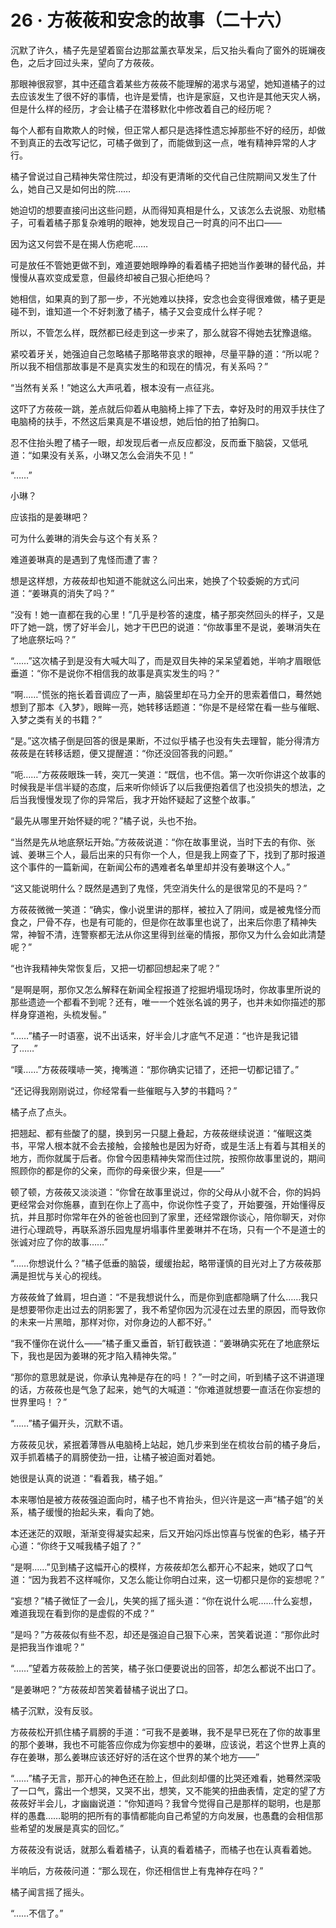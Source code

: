 <link rel="stylesheet" href="../styles/text.css"/>
<h1>26 · 方莜莜和安念的故事（二十六）</h1>

沉默了许久，橘子先是望着窗台边那盆薰衣草发呆，后又抬头看向了窗外的斑斓夜色，之后才回过头来，望向了方莜莜。

那眼神很寂寥，其中还蕴含着某些方莜莜不能理解的渴求与渴望，她知道橘子的过去应该发生了很不好的事情，也许是爱情，也许是家庭，又也许是其他天灾人祸，但是什么样的经历，才会让橘子在潜移默化中修改着自己的经历呢？

每个人都有自欺欺人的时候，但正常人都只是选择性遗忘掉那些不好的经历，却做不到真正的去改写记忆，可橘子做到了，而能做到这一点，唯有精神异常的人才行。

橘子曾说过自己精神失常住院过，却没有更清晰的交代自己住院期间又发生了什么，她自己又是如何出的院……

她迫切的想要直接问出这些问题，从而得知真相是什么，又该怎么去说服、劝慰橘子，可看着橘子那复杂难明的眼神，她发现自己一时真的问不出口——

因为这又何尝不是在揭人伤疤呢……

可是放任不管她更做不到，难道要她眼睁睁的看着橘子把她当作姜琳的替代品，并慢慢从喜欢变成爱意，但最终却被自己狠心拒绝吗？

她相信，如果真的到了那一步，不光她难以抉择，安念也会变得很难做，橘子更是碰不到，谁知道一个不好刺激了橘子，橘子又会变成什么样子呢？

所以，不管怎么样，既然都已经走到这一步来了，那么就容不得她去犹豫退缩。

紧咬着牙关，她强迫自己忽略橘子那略带哀求的眼神，尽量平静的道：“所以呢？所以我不相信那故事是不是真实发生的和现在的情况，有关系吗？”

“当然有关系！”她这么大声吼着，根本没有一点征兆。

这吓了方莜莜一跳，差点就后仰着从电脑椅上摔了下去，幸好及时的用双手扶住了电脑椅的扶手，不然这后果真是不堪设想，她后怕的拍了拍胸口。

忍不住抬头瞪了橘子一眼，却发现后者一点反应都没，反而垂下脑袋，又低吼道：“如果没有关系，小琳又怎么会消失不见！”

“……”

小琳？

应该指的是姜琳吧？

可为什么姜琳的消失会与这个有关系？

难道姜琳真的是遇到了鬼怪而遭了害？

想是这样想，方莜莜却也知道不能就这么问出来，她换了个较委婉的方式问道：“姜琳真的消失了吗？”

“没有！她一直都在我的心里！”几乎是秒答的速度，橘子那突然回头的样子，又是吓了她一跳，愣了好半会儿，她才干巴巴的说道：“你故事里不是说，姜琳消失在了地底祭坛吗？”

“……”这次橘子到是没有大喊大叫了，而是双目失神的呆呆望着她，半响才眉眼低垂道：“你不是说你不相信我的故事是真实发生的吗？”

“啊……”慌张的拖长着音调应了一声，脑袋里却在马力全开的思索着借口，蓦然她想到了那本《入梦》，眼眸一亮，她转移话题道：“你是不是经常在看一些与催眠、入梦之类有关的书籍？”

“是。”这次橘子倒是回答的很是果断，不过似乎橘子也没有失去理智，能分得清方莜莜是在转移话题，便又提醒道：“你还没回答我的问题。”

“呃……”方莜莜眼珠一转，突兀一笑道：“既信，也不信。第一次听你讲这个故事的时候我是半信半疑的态度，后来听你倾诉了以后我便抱着信了也没损失的想法，之后当我慢慢发现了你的异常后，我才开始怀疑起了这整个故事。”

“最先从哪里开始怀疑的呢？”橘子说，头也不抬。

“当然是先从地底祭坛开始。”方莜莜说道：“你在故事里说，当时下去的有你、张诚、姜琳三个人，最后出来的只有你一个人，但是我上网查了下，找到了那时报道这个事件的一篇新闻，在新闻公布的遇难者名单里却并没有姜琳这个人。”

“这又能说明什么？既然是遇到了鬼怪，凭空消失什么的是很常见的不是吗？”

方莜莜微微一笑道：“确实，像小说里讲的那样，被拉入了阴间，或是被鬼怪分而食之，尸骨不存，也是有可能的，但是你在故事里也说了，出来后你患了精神失常，神智不清，连警察都无法从你这里得到丝毫的情报，那你又为什么会如此清楚呢？”

“也许我精神失常恢复后，又把一切都回想起来了呢？”

“是啊是啊，那你又怎么解释在新闻全程报道了挖掘坍塌现场时，你故事里所说的那些遗迹一个都看不到呢？还有，唯一一个姓张名诚的男子，也并未如你描述的那样身穿道袍，头梳发髻。”

“……”橘子一时语塞，说不出话来，好半会儿才底气不足道：“也许是我记错了……”

“噗……”方莜莜噗哧一笑，掩嘴道：“那你确实记错了，还把一切都记错了。”

“还记得我刚刚说过，你经常看一些催眠与入梦的书籍吗？”

橘子点了点头。

把翘起、都有些酸了的腿，换到另一只腿上叠起，方莜莜继续说道：“催眠这类书，平常人根本就不会去接触，会接触也是因为好奇，或是生活上有着与其相关的地方，而你就属于后者。你曾今因患精神失常而住过院，按照你故事里说的，期间照顾你的都是你的父亲，而你的母亲很少来，但是——”

顿了顿，方莜莜又淡淡道：“你曾在故事里说过，你的父母从小就不合，你的妈妈更经常会对你施暴，直到在你上了高中，你说你性子变了，开始要强，开始懂得反抗，并且那时你常年在外的爸爸也回到了家里，还经常跟你谈心，陪你聊天，对你进行心理疏导，再联系游乐园鬼屋坍塌事件里姜琳并不在场，只有一个不是道士的张诚对应了你的故事……”

“……你想说什么？”橘子低垂的脑袋，缓缓抬起，略带谨慎的目光对上了方莜莜那满是担忧与关心的视线。

方莜莜耸了耸肩，坦白道：“不是我想说什么，而是你到底都隐瞒了什么……我只是想要带你走出过去的阴影罢了，我不希望你因为沉浸在过去里的原因，而导致你的未来一片黑暗，那样对你，对你身边的人都不好。”

“我不懂你在说什么——”橘子重又垂首，斩钉截铁道：“姜琳确实死在了地底祭坛下，我也是因为姜琳的死才陷入精神失常。”

“那你的意思就是说，你承认鬼神是存在的吗！？”一时之间，听到橘子这不讲道理的话，方莜莜也是气急了起来，她气的大喊道：“你难道就想要一直活在你妄想的世界里吗！？”

“……”橘子偏开头，沉默不语。

方莜莜见状，紧抿着薄唇从电脑椅上站起，她几步来到坐在梳妆台前的橘子身后，双手抓着橘子的肩膀使劲一扭，让橘子被迫面对着她。

她很是认真的说道：“看着我，橘子姐。”

本来哪怕是被方莜莜强迫面向时，橘子也不肯抬头，但兴许是这一声“橘子姐”的关系，橘子缓慢的抬起头来，看向了她。

本还迷茫的双眼，渐渐变得凝实起来，后又开始闪烁出惊喜与悦雀的色彩，橘子开心道：“你终于又喊我橘子姐了？”

“是啊……”见到橘子这幅开心的模样，方莜莜却怎么都开心不起来，她叹了口气道：“因为我若不这样喊你，又怎么能让你明白过来，这一切都只是你的妄想呢？”

“妄想？”橘子微怔了一会儿，失笑的摇了摇头道：“你在说什么呢……什么妄想，难道我现在看到你的是虚假的不成？”

“是吗？”方莜莜似有些不忍，却还是强迫自己狠下心来，苦笑着说道：“那你此时是把我当作谁呢？”

“……”望着方莜莜脸上的苦笑，橘子张口便要说出的回答，却怎么都说不出口了。

“是姜琳吧？”方莜莜却苦笑着替橘子说出了口。

橘子沉默，没有反驳。

方莜莜松开抓住橘子肩膀的手道：“可我不是姜琳，我不是早已死在了你的故事里的那个姜琳，我也不可能答应你成为你妄想中的姜琳，应该说，若这个世界上真的存在姜琳，那么姜琳应该还好好的活在这个世界的某个地方——”

“……”橘子无言，那开心的神色还在脸上，但此刻却僵的比哭还难看，她蓦然深吸了一口气，露出一个想哭，又哭不出，想笑，又不能笑的扭曲表情，定定的望了方莜莜好半会儿，才幽幽说道：“你知道吗？我曾今觉得自己是那样的聪明，也是那样的愚蠢……聪明的把所有的事情都能向自己希望的方向发展，也愚蠢的会相信那些希望的发展是真实的回忆。”

方莜莜没有说话，就那么看着橘子，认真的看着橘子，而橘子也在认真看着她。

半响后，方莜莜问道：“那么现在，你还相信世上有鬼神存在吗？”

橘子闻言摇了摇头。

“……不信了。”
